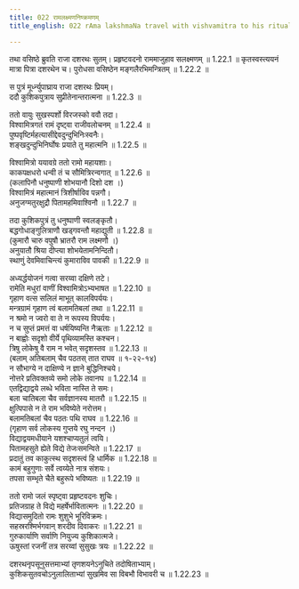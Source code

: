 ```yaml
---
title: 022 रामलक्ष्मणनिष्क्रमणम्
title_english: 022 rAma lakshmaNa travel with vishvamitra to his ritual place

---
```

<div class="audioEmbed"  caption="श्रीराम-हरिसीताराममूर्ति-घनपाठिभ्यां वचनम्" src="https://archive.org/download/Ramayana-recitation-Sriram-harisItArAmamUrti-Ghanapaati-v2/Kanda_1/Kanda_1_BK-022-Rama_Lakshmana_YorniShrakamanam.mp3"></div>
तथा वसिष्ठे ब्रुवति राजा दशरथः सुतम्।  
प्रहृष्टवदनो राममाजुहाव सलक्ष्मणम् ॥ 1.22.1 ॥   
कृतस्वस्त्ययनं मात्रा पित्रा दशरथेन च।  
पुरोधसा वसिष्ठेन मङ्गलैरभिमन्त्रितम् ॥ 1.22.2 ॥   

स पुत्रं मूर्ध्न्युपाघ्राय राजा दशरथः प्रियम्।  
ददौ कुशिकपुत्राय सुप्रीतेनान्तरात्मना ॥ 1.22.3 ॥   

ततो वायुः सुखस्पर्शो विरजस्को ववौ तदा।  
विश्वामित्रगतं रामं दृष्ट्वा राजीवलोचनम् ॥ 1.22.4 ॥   
पुष्पवृष्टिर्महत्यासीद्देवदुन्दुभिनिःस्वनैः।  
शङ्खदुन्दुभिनिर्घोषः प्रयाते तु महात्मनि ॥ 1.22.5 ॥   

विश्वामित्रो ययावग्रे ततो रामो महायशाः।  
काकपक्षधरो धन्वी तं च सौमित्रिरन्वगात् ॥ 1.22.6 ॥   
(कलापिनौ धनुष्पाणी शोभयानौ दिशो दश ।)  
विश्वामित्रं महात्मानं त्रिशीर्षाविव पन्नगौ।  
अनुजग्मतुरक्षुद्रौ पितामहमिवाश्विनौ ॥ 1.22.7 ॥   

तदा कुशिकपुत्रं तु धनुष्पाणी स्वलङ्कृतौ।  
बद्धगोधाङ्गुलित्राणौ खड्गवन्तौ महाद्युती ॥ 1.22.8 ॥   
(कुमारौ चारु वपुषौ भ्रातरौ राम लक्ष्मणौ ।)  
अनुयातौ श्रिया दीप्त्या शोभयेतामनिन्दितौ।  
स्थाणुं देवमिवाचिन्त्यं कुमाराविव पावकी ॥ 1.22.9 ॥   

अध्यर्द्धयोजनं गत्वा सरय्वा दक्षिणे तटे।  
रामेति मधुरां वाणीं विश्वामित्रोऽभ्यभाषत ॥ 1.22.10 ॥   
गृहाण वत्स सलिलं माभूत् कालविपर्ययः।  
मन्त्रग्रामं गृहाण त्वं बलामतिबलां तथा ॥ 1.22.11 ॥   
न श्रमो न ज्वरो वा ते न रूपस्य विपर्ययः।  
न च सुप्तं प्रमत्तं वा धर्षयिष्यन्ति नैऋताः ॥ 1.22.12 ॥   
न बाह्वोः सदृशो वीर्ये पृथिव्यामस्ति कश्चन।  
त्रिषु लोकेषु वै राम न भवेत् सदृशस्तव ॥ 1.22.13 ॥   
(बलाम् अतिबलाम् चैव पठतस् तात राघव ॥ १-२२-१४)  
न सौभाग्ये न दाक्षिण्ये न ज्ञाने बुद्धिनिश्चये।  
नोत्तरे प्रतिवक्तव्ये समो लोके तवानघ ॥ 1.22.14 ॥   
एतद्विद्याद्वये लब्धे भविता नास्ति ते समः।  
बला चातिबला चैव सर्वज्ञानस्य मातरौ ॥ 1.22.15 ॥   
क्षुत्पिपासे न ते राम भविष्येते नरोत्तम।  
बलामतिबलां चैव पठतः पथि राघव ॥ 1.22.16 ॥   
(गृहाण सर्व लोकस्य गुप्तये रघु नन्दन ।)  
विद्याद्वयमधीयाने यशश्चाप्यतुलं त्वयि।  
पितामहसुते ह्येते विद्ये तेजःसमन्विते ॥ 1.22.17 ॥   
प्रदातुं तव काकुत्स्थ सदृशस्त्वं हि धार्मिक ॥ 1.22.18 ॥   
कामं बहुगुणाः सर्वे त्वय्येते नात्र संशयः।  
तपसा सम्भृते चैते बहुरूपे भविष्यतः ॥ 1.22.19 ॥   

ततो रामो जलं स्पृष्ट्वा प्रहृष्टवदनः शुचिः।  
प्रतिजग्राह ते विद्ये महर्षेर्भावितात्मनः ॥ 1.22.20 ॥   
विद्यासमुदितो रामः शुशुभे भूरिविक्रमः।  
सहस्ररश्मिर्भगवान् शरदीव दिवाकरः ॥ 1.22.21 ॥   
गुरुकार्याणि सर्वाणि नियुज्य कुशिकात्मजे।  
ऊषुस्तां रजनीं तत्र सरय्वां सुसुखः त्रयः ॥ 1.22.22 ॥   

दशरथनृपसूनुसत्तमाभ्यां तृणशयनेऽनुचिते तदोषिताभ्याम्।  
कुशिकसुतवचोऽनुलालिताभ्यां सुखमिव सा विबभौ विभावरी च ॥ 1.22.23 ॥   